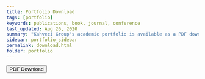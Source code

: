 ```yaml
---
title: Portfolio Download
tags: [portfolio]
keywords: publications, book, journal, conference
last_updated: Aug 26, 2020
summary: "Kahveci Group's academic portfolio is available as a PDF download better suited for printing and offline reading."
sidebar: portfolio_sidebar
permalink: download.html
folder: portfolio
---
```

<a target="_blank" rel="noopener" class="noCrossRef" href="pdf/portfolio.pdf" download><button type="button" class="btn btn-default" aria-label="Left Align"><span class="glyphicon glyphicon-download-alt" aria-hidden="true"></span> PDF Download</button></a>